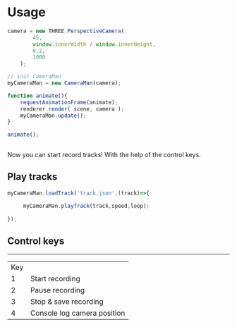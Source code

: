 # Usage

```js
camera = new THREE.PerspectiveCamera(
        45,
        window.innerWidth / window.innerHeight,
        0.2,
        1000
    );

// init CameraMan
myCameraMan = new CameraMan(camera);

function animate(){
    requestAnimationFrame(animate);
    renderer.render( scene, camera );
    myCameraMan.update();
}

animate();
    
```
Now you can start record tracks! With the help of the control keys.

## Play tracks
```js
myCameraMan.loadTrack('track.json',(track)=>{

     myCameraMan.playTrack(track,speed,loop);
        
});
```
## Control keys
<table>
        <hr>
        <td>Key</td>
        </th>
  <tr>
    <td>1</td>
    <td>Start recording</td>
  </tr>
  <tr>
    <td>2</td>
    <td>Pause recording</td>
  </tr>
  <tr>
    <td>3</td>
    <td>Stop & save recording</td>
  </tr>
  <tr>
    <td>4</td>
    <td>Console log camera position</td>
  </tr>
</table>
